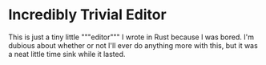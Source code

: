# Incredibly Trivial Editor

This is just a tiny little """editor""" I wrote in Rust because I was bored. I'm dubious about whether or not I'll ever do anything more with this, but it was a neat little time sink while it lasted.
